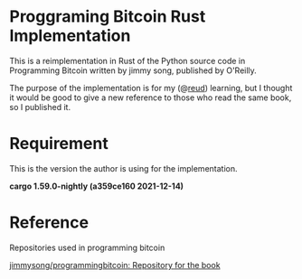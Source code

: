 # Proggraming Bitcoin Rust Implementation

This is a reimplementation in Rust of the Python source code in Programming Bitcoin written by jimmy song, published by O'Reilly.

The purpose of the implementation is for my (@[reud](https://github.com/reud)) learning, but I thought it would be good to give a new reference to those who read the same book, so I published it.

# Requirement
This is the version the author is using for the implementation.

**cargo 1.59.0-nightly (a359ce160 2021-12-14)**

# Reference

Repositories used in programming bitcoin

[jimmysong/programmingbitcoin: Repository for the book](https://github.com/jimmysong/programmingbitcoin)